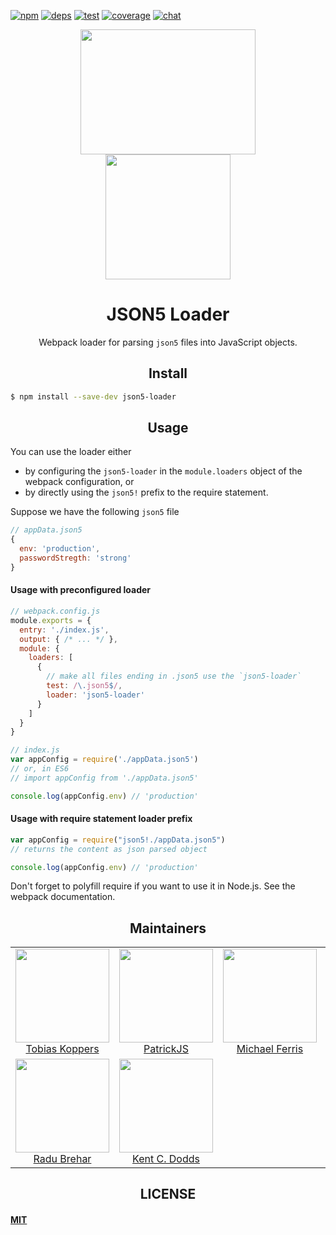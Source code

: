 [![npm][npm]][npm-url]
[![deps][deps]][deps-url]
[![test][test]][test-url]
[![coverage][cover]][cover-url]
[![chat][chat]][chat-url]

<div align="center">
  <!-- replace with accurate logo e.g from https://worldvectorlogo.com/ -->
  <img width="280" height="200" style=""
    src="https://cdn.rawgit.com/json5/json5-logo/master/json5-logo.svg">
  <a href="https://github.com/webpack/webpack">
    <img width="200" height="200" vspace="" hspace="25"
      src="https://worldvectorlogo.com/logos/webpack.svg">
  </a>
  <h1>JSON5 Loader</h1>
  <p>Webpack loader for parsing <code>json5</code> files into JavaScript objects.<p>
</div>

<h2 align="center">Install</h2>

```sh
$ npm install --save-dev json5-loader
```

<h2 align="center">Usage</h2>

You can use the loader either
 * by configuring the `json5-loader` in the `module.loaders` object of the webpack configuration, or
 * by directly using the `json5!` prefix to the require statement.

Suppose we have the following `json5` file
```js
// appData.json5
{
  env: 'production',
  passwordStregth: 'strong'
}
```

#### Usage with preconfigured loader

```js
// webpack.config.js
module.exports = {
  entry: './index.js',
  output: { /* ... */ },
  module: {
    loaders: [
      {
        // make all files ending in .json5 use the `json5-loader`
        test: /\.json5$/,
        loader: 'json5-loader'
      }
    ]
  }
}
```

```js
// index.js
var appConfig = require('./appData.json5')
// or, in ES6
// import appConfig from './appData.json5'

console.log(appConfig.env) // 'production'
```
#### Usage with require statement loader prefix
```js
var appConfig = require("json5!./appData.json5")
// returns the content as json parsed object

console.log(appConfig.env) // 'production'
```

Don't forget to polyfill require if you want to use it in Node.js. See the webpack documentation.

<h2 align="center">Maintainers</h2>

<table>
  <tbody>
    <tr>
      <td align="center">
        <img width="150 height="150"
        src="https://avatars.githubusercontent.com/sokra?v=3">
        <br />
        <a href="https://github.com/">Tobias Koppers</a>
      </td>
      <td align="center">
        <img width="150 height="150"
        src="https://avatars.githubusercontent.com/gdi2290?v=3">
        <br />
        <a href="https://github.com/">PatrickJS</a>
      </td>
      <td align="center">
        <img width="150" height="150" src="https://avatars.githubusercontent.com/Cellule?v=3">
        <br />
        <a href="https://github.com/">Michael Ferris</a>
      </td>
      <td align="center">
        <img width="150" height="150"
        src="https://avatars.githubusercontent.com/kmck?v=3">
        <br />
        <a href="https://github.com/">Keith McKnight</a>
      </td>
    </tr>
    <tr>
      <td align="center">
        <img width="150" height="150"
        src="https://avatars.githubusercontent.com/radubrehar?v=3">
        <br />
        <a href="https://github.com/">Radu Brehar</a>
      </td>
      <td align="center">
        <img width="150" height="150"
        src="https://avatars.githubusercontent.com/kentcdodds?v=3">
        <br />
        <a href="https://github.com/">Kent C. Dodds</a>
      </td>
    <tr>
  <tbody>
</table>

<h2 align="center">LICENSE</h2>

#### [MIT](./LICENSE)

[npm]: https://img.shields.io/npm/v/json-loader.svg
[npm-url]: https://npmjs.com/package/json-loader

[deps]: https://david-dm.org/webpack/json-loader.svg
[deps-url]: https://david-dm.org/webpack/json-loader

[chat]: https://img.shields.io/badge/gitter-webpack%2Fwebpack-brightgreen.svg
[chat-url]: https://gitter.im/webpack/webpack

[test]: http://img.shields.io/travis/webpack/json-loader.svg
[test-url]: https://travis-ci.org/webpack/json-loader

[cover]: https://coveralls.io/repos/github/webpack/json-loader/badge.svg?branch=master
[cover-url]: https://coveralls.io/github/webpack/json-loader?branch=master
